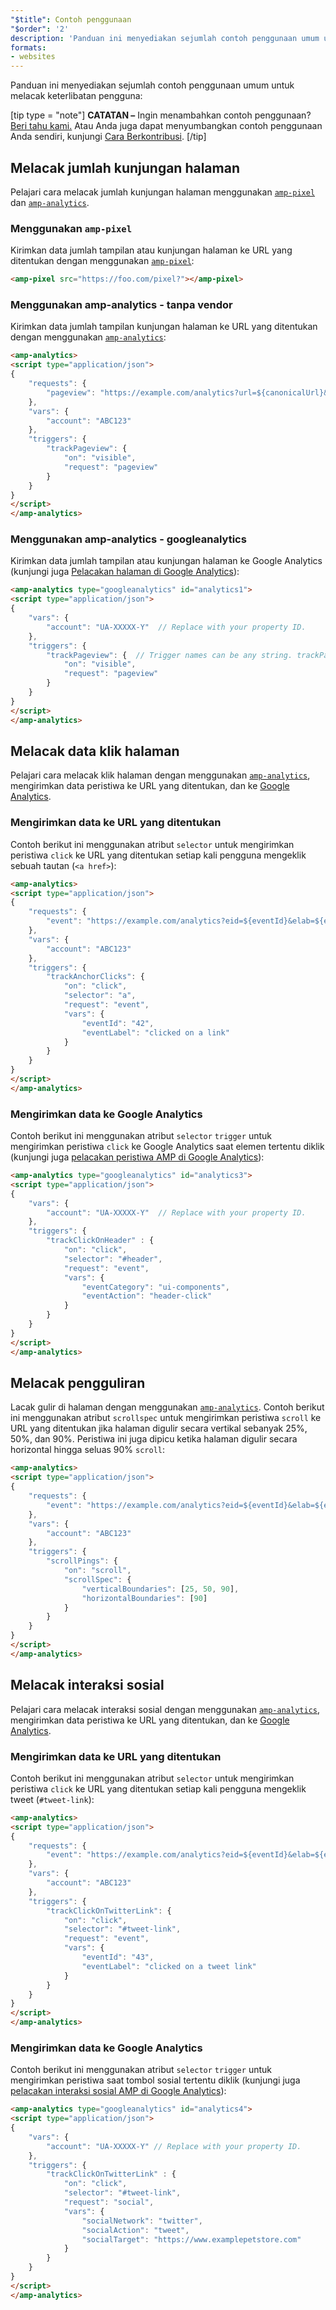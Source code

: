 ```yaml
---
"$title": Contoh penggunaan
"$order": '2'
description: 'Panduan ini menyediakan sejumlah contoh penggunaan umum untuk melacak keterlibatan pengguna: CATATAN – Ingin menambahkan contoh penggunaan? Beri tahu kami.'
formats:
- websites
---
```


Panduan ini menyediakan sejumlah contoh penggunaan umum untuk melacak keterlibatan pengguna:

[tip type = "note"] **CATATAN –** Ingin menambahkan contoh penggunaan? [Beri tahu kami.](https://github.com/ampproject/docs/issues/new) Atau Anda juga dapat menyumbangkan contoh penggunaan Anda sendiri, kunjungi [Cara Berkontribusi](../../../../documentation/guides-and-tutorials/contribute/index.md). [/tip]

## Melacak jumlah kunjungan halaman

Pelajari cara melacak jumlah kunjungan halaman menggunakan [`amp-pixel`](../../../../documentation/components/reference/amp-pixel.md) dan [`amp-analytics`](../../../../documentation/components/reference/amp-analytics.md).

### Menggunakan `amp-pixel`

Kirimkan data jumlah tampilan atau kunjungan halaman ke URL yang ditentukan dengan menggunakan [`amp-pixel`](../../../../documentation/components/reference/amp-pixel.md):

```html
<amp-pixel src="https://foo.com/pixel?"></amp-pixel>
```

### Menggunakan amp-analytics - tanpa vendor

Kirimkan data jumlah tampilan kunjungan halaman ke URL yang ditentukan dengan menggunakan [`amp-analytics`](../../../../documentation/components/reference/amp-analytics.md):

```html
<amp-analytics>
<script type="application/json">
{
    "requests": {
        "pageview": "https://example.com/analytics?url=${canonicalUrl}&title=${title}&acct=${account}"
    },
    "vars": {
        "account": "ABC123"
    },
    "triggers": {
        "trackPageview": {
            "on": "visible",
            "request": "pageview"
        }
    }
}
</script>
</amp-analytics>
```

### Menggunakan amp-analytics - googleanalytics

Kirimkan data jumlah tampilan atau kunjungan halaman ke Google Analytics (kunjungi juga [Pelacakan halaman di Google Analytics](https://developers.google.com/analytics/devguides/collection/amp-analytics/#page_tracking)):

```html
<amp-analytics type="googleanalytics" id="analytics1">
<script type="application/json">
{
    "vars": {
        "account": "UA-XXXXX-Y"  // Replace with your property ID.
    },
    "triggers": {
        "trackPageview": {  // Trigger names can be any string. trackPageview is not a required name.
            "on": "visible",
            "request": "pageview"
        }
    }
}
</script>
</amp-analytics>
```

## Melacak data klik halaman <a name="tracking-page-clicks"></a>

Pelajari cara melacak klik halaman dengan menggunakan [`amp-analytics`](../../../../documentation/components/reference/amp-analytics.md), mengirimkan data peristiwa ke URL yang ditentukan, dan ke [Google Analytics](https://developers.google.com/analytics/devguides/collection/amp-analytics/).

### Mengirimkan data ke URL yang ditentukan

Contoh berikut ini menggunakan atribut `selector` untuk mengirimkan peristiwa `click` ke URL yang ditentukan setiap kali pengguna mengeklik sebuah tautan (`<a href>`):

```html
<amp-analytics>
<script type="application/json">
{
    "requests": {
        "event": "https://example.com/analytics?eid=${eventId}&elab=${eventLabel}&acct=${account}"
    },
    "vars": {
        "account": "ABC123"
    },
    "triggers": {
        "trackAnchorClicks": {
            "on": "click",
            "selector": "a",
            "request": "event",
            "vars": {
                "eventId": "42",
                "eventLabel": "clicked on a link"
            }
        }
    }
}
</script>
</amp-analytics>
```

### Mengirimkan data ke Google Analytics

Contoh berikut ini menggunakan atribut `selector` `trigger` untuk mengirimkan peristiwa `click` ke Google Analytics saat elemen tertentu diklik (kunjungi juga [pelacakan peristiwa AMP di Google Analytics](https://developers.google.com/analytics/devguides/collection/amp-analytics/#event_tracking)):

```html
<amp-analytics type="googleanalytics" id="analytics3">
<script type="application/json">
{
    "vars": {
        "account": "UA-XXXXX-Y"  // Replace with your property ID.
    },
    "triggers": {
        "trackClickOnHeader" : {
            "on": "click",
            "selector": "#header",
            "request": "event",
            "vars": {
                "eventCategory": "ui-components",
                "eventAction": "header-click"
            }
        }
    }
}
</script>
</amp-analytics>
```

## Melacak pengguliran <a name="tracking-scrolling"></a>

Lacak gulir di halaman dengan menggunakan [`amp-analytics`](../../../../documentation/components/reference/amp-analytics.md). Contoh berikut ini menggunakan atribut `scrollspec` untuk mengirimkan peristiwa `scroll` ke URL yang ditentukan jika halaman digulir secara vertikal sebanyak 25%, 50%, dan 90%. Peristiwa ini juga dipicu ketika halaman digulir secara horizontal hingga seluas 90% `scroll`:

```html
<amp-analytics>
<script type="application/json">
{
    "requests": {
        "event": "https://example.com/analytics?eid=${eventId}&elab=${eventLabel}&acct=${account}"
    },
    "vars": {
        "account": "ABC123"
    },
    "triggers": {
        "scrollPings": {
            "on": "scroll",
            "scrollSpec": {
                "verticalBoundaries": [25, 50, 90],
                "horizontalBoundaries": [90]
            }
        }
    }
}
</script>
</amp-analytics>
```

## Melacak interaksi sosial <a name="tracking-social-interactions"></a>

Pelajari cara melacak interaksi sosial dengan menggunakan [`amp-analytics`](../../../../documentation/components/reference/amp-analytics.md), mengirimkan data peristiwa ke URL yang ditentukan, dan ke [Google Analytics](https://developers.google.com/analytics/devguides/collection/amp-analytics/).

### Mengirimkan data ke URL yang ditentukan

Contoh berikut ini menggunakan atribut `selector` untuk mengirimkan peristiwa `click` ke URL yang ditentukan setiap kali pengguna mengeklik tweet (`#tweet-link`):

```html
<amp-analytics>
<script type="application/json">
{
    "requests": {
        "event": "https://example.com/analytics?eid=${eventId}&elab=${eventLabel}&acct=${account}"
    },
    "vars": {
        "account": "ABC123"
    },
    "triggers": {
        "trackClickOnTwitterLink": {
            "on": "click",
            "selector": "#tweet-link",
            "request": "event",
            "vars": {
                "eventId": "43",
                "eventLabel": "clicked on a tweet link"
            }
        }
    }
}
</script>
</amp-analytics>
```

### Mengirimkan data ke Google Analytics

Contoh berikut ini menggunakan atribut `selector` `trigger` untuk mengirimkan peristiwa saat tombol sosial tertentu diklik (kunjungi juga [pelacakan interaksi sosial AMP di Google Analytics](https://developers.google.com/analytics/devguides/collection/amp-analytics/#social_interactions)):

```html
<amp-analytics type="googleanalytics" id="analytics4">
<script type="application/json">
{
    "vars": {
        "account": "UA-XXXXX-Y" // Replace with your property ID.
    },
    "triggers": {
        "trackClickOnTwitterLink" : {
            "on": "click",
            "selector": "#tweet-link",
            "request": "social",
            "vars": {
                "socialNetwork": "twitter",
                "socialAction": "tweet",
                "socialTarget": "https://www.examplepetstore.com"
            }
        }
    }
}
</script>
</amp-analytics>
```
